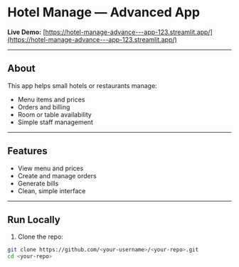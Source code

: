 # Hotel Manage — Advanced App

**Live Demo:** [https://hotel-manage-advance---app-123.streamlit.app/](https://hotel-manage-advance---app-123.streamlit.app/)

---

## About
This app helps small hotels or restaurants manage:

- Menu items and prices  
- Orders and billing  
- Room or table availability  
- Simple staff management  

---

## Features
- View menu and prices  
- Create and manage orders  
- Generate bills  
- Clean, simple interface

---

## Run Locally
1. Clone the repo:
```bash
git clone https://github.com/<your-username>/<your-repo>.git
cd <your-repo>
